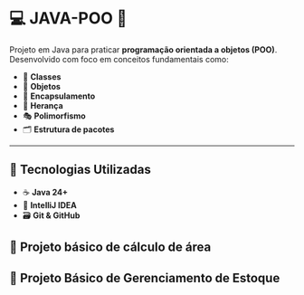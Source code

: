 # 💻 JAVA-POO  🧠

Projeto em Java para praticar **programação orientada a objetos (POO)**.  
Desenvolvido com foco em conceitos fundamentais como:

- 🧱 **Classes**  
- 👤 **Objetos**  
- 🔐 **Encapsulamento**  
- 🧬 **Herança**  
- 🎭 **Polimorfismo**  
- 🗂️ **Estrutura de pacotes**

---

## 🚀 Tecnologias Utilizadas

- ☕ **Java 24+**
- 🧠 **IntelliJ IDEA**
- 🗃️ **Git & GitHub**

## 🧠 **Projeto básico de cálculo de área**
## 🧠 **Projeto Básico de Gerenciamento de Estoque**
